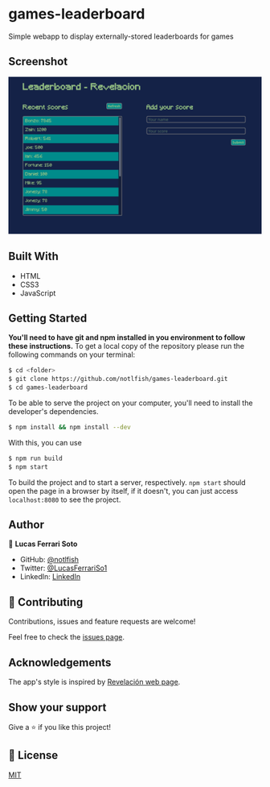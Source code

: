 # games-leaderboard

Simple webapp to display externally-stored leaderboards for games

## Screenshot
![Leaderboard main page](assets/leaderboard-main.png)

## Built With

- HTML
- CSS3
- JavaScript

## Getting Started
**You'll need to have git and npm installed in you environment to follow these instructions.**
To get a local copy of the repository please run the following commands on your terminal:

```bash
$ cd <folder>
$ git clone https://github.com/notlfish/games-leaderboard.git
$ cd games-leaderboard
```

To be able to serve the project on your computer, you'll need to install the developer's dependencies.
```bash
$ npm install && npm install --dev
```

With this, you can use
```bash
$ npm run build
$ npm start
```
To build the project and to start a server, respectively. `npm start` should open the page in a browser by itself, if it
doesn't, you can just access `localhost:8080` to see the project.

## Author

👤 **Lucas Ferrari Soto**

- GitHub: [@notlfish](https://github.com/notlfish)
- Twitter: [@LucasFerrariSo1](https://twitter.com/LucasFerrariSo1)
- LinkedIn: [LinkedIn](https://www.linkedin.com/in/lucas-mauricio-ferrari-soto-472a3515a/)

## 🤝 Contributing

Contributions, issues and feature requests are welcome!

Feel free to check the [issues page](https://github.com/JAAR91/Awesome-books/issues).

## Acknowledgements
The app's style is inspired by [Revelación web page](https://www.ldgamesar.com/).

## Show your support

Give a ⭐️ if you like this project!

## 📝 License

[MIT](/LICENSE)
